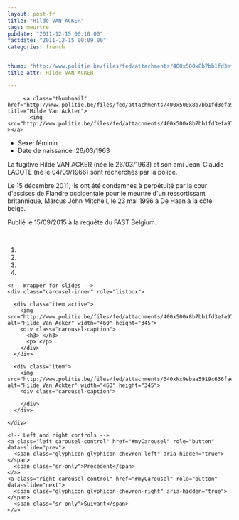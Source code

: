 ```yaml
---
layout: post-fr
title: "Hilde VAN ACKER"
tags: meurtre
pubdate: "2011-12-15 00:10:00"
factdate: "2011-12-15 00:09:00"
categories: french


thumb: "http://www.politie.be/files/fed/attachments/400x500x8b7bb1fd3efa97bc42e4e8a5b6eebe56_thumb.jpg.pagespeed.ic.acMdBUHJd7.jpg"
title-attr: Hilde VAN ACKER

---
```


<div class="row">

  <div class="col-xs-12 col-md-4">

         <a class="thumbnail" href="http://www.politie.be/files/fed/attachments/400x500x8b7bb1fd3efa97bc42e4e8a5b6eebe56_thumb.jpg.pagespeed.ic.acMdBUHJd7.jpg" title="Hilde Van Ackter">
           <img src="http://www.politie.be/files/fed/attachments/400x500x8b7bb1fd3efa97bc42e4e8a5b6eebe56_thumb.jpg.pagespeed.ic.acMdBUHJd7.jpg" ></a>

  
  </div>
  <div class="col-xs-12 col-md-8">
 
<ul>
<li>Sexe: féminin</li>
<li>Date de naissance: 26/03/1963</li>
</ul> 


<p>La fugitive  Hilde VAN ACKER (née le 26/03/1963) et son ami Jean-Claude LACOTE (né le 04/09/1966) sont recherchés par la police.</p>
<p>Le 15 décembre 2011, ils ont été condamnés à perpétuité par la cour d'assises de Flandre occidentale pour le meurtre d'un ressortissant britannique, Marcus John Mitchell, le 23 mai 1996 à De Haan à la côte belge.</p>
<p>Publié le 15/09/2015 à la requête du FAST Belgium.</p>

<!-- SLIDER -->
<div class="container"  class="col-xs-12 col-md-12">
  <br>
  <div id="myCarousel" class="carousel slide" data-ride="carousel">
    <!-- Indicators -->
    <ol class="carousel-indicators">
      <li data-target="#myCarousel" data-slide-to="0" class="active"></li>
      <li data-target="#myCarousel" data-slide-to="1"></li>
      <li data-target="#myCarousel" data-slide-to="2"></li>
      <li data-target="#myCarousel" data-slide-to="3"></li>
    </ol>

    <!-- Wrapper for slides -->
    <div class="carousel-inner" role="listbox">

      <div class="item active">
        <img src="http://www.politie.be/files/fed/attachments/400x500x8b7bb1fd3efa97bc42e4e8a5b6eebe56_thumb.jpg.pagespeed.ic.acMdBUHJd7.jpg" alt="Hilde Van Acker" width="460" height="345">
        <div class="carousel-caption">
          <h3> </h3>
          <p> </p>
        </div>
      </div>

      <div class="item">
        <img src="http://www.politie.be/files/fed/attachments/640xNx9ebaa5919c636fae216a90ad18fc02f0_thumb.jpg.pagespeed.ic.HOYhL8IDc0.jpg" alt="Hilde Van Ackter" width="460" height="345">
        <div class="carousel-caption">

        </div>
      </div>
  
    </div>

    <!-- Left and right controls -->
    <a class="left carousel-control" href="#myCarousel" role="button" data-slide="prev">
      <span class="glyphicon glyphicon-chevron-left" aria-hidden="true"></span>
      <span class="sr-only">Précédent</span>
    </a>
    <a class="right carousel-control" href="#myCarousel" role="button" data-slide="next">
      <span class="glyphicon glyphicon-chevron-right" aria-hidden="true"></span>
      <span class="sr-only">Suivant</span>
    </a>
  </div>
</div>

  <link rel="stylesheet" href="http://maxcdn.bootstrapcdn.com/bootstrap/3.3.5/css/bootstrap.min.css">
  <script src="https://ajax.googleapis.com/ajax/libs/jquery/1.11.3/jquery.min.js"></script>
  <script src="http://maxcdn.bootstrapcdn.com/bootstrap/3.3.5/js/bootstrap.min.js"></script>
  <!-- SLIDER -->
  
</div>


</div>

